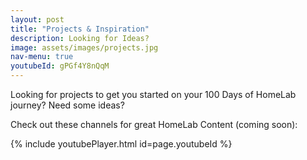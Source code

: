 ```yaml
---
layout: post
title: "Projects & Inspiration"
description: Looking for Ideas?
image: assets/images/projects.jpg
nav-menu: true
youtubeId: gPGf4Y8nQqM
---
```


Looking for projects to get you started on your 100 Days of HomeLab journey?  Need some ideas?

Check out these channels for great HomeLab Content (coming soon):

{% include youtubePlayer.html id=page.youtubeId %}
